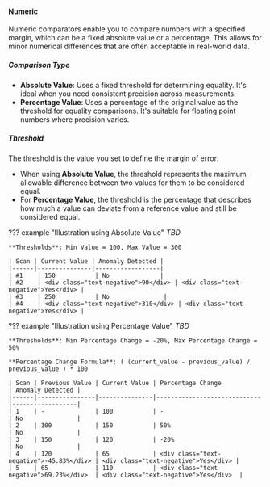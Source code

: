 #### Numeric

Numeric comparators enable you to compare numbers with a specified margin, which can be a fixed absolute value or a percentage. This allows for minor numerical differences that are often acceptable in real-world data.

##### Comparison Type

- **Absolute Value**: Uses a fixed threshold for determining equality. It's ideal when you need consistent precision across measurements.
- **Percentage Value**: Uses a percentage of the original value as the threshold for equality comparisons. It's suitable for floating point numbers where precision varies.

##### Threshold

The threshold is the value you set to define the margin of error:

- When using **Absolute Value**, the threshold represents the maximum allowable difference between two values for them to be considered equal.
- For **Percentage Value**, the threshold is the percentage that describes how much a value can deviate from a reference value and still be considered equal.

??? example "Illustration using Absolute Value"
    _TBD_

    **Thresholds**: Min Value = 100, Max Value = 300

    | Scan | Current Value | Anomaly Detected |
    |------|---------------|------------------|
    | #1    | 150           | No              |
    | #2    | <div class="text-negative">90</div> | <div class="text-negative">Yes</div> |
    | #3    | 250           | No               |
    | #4    | <div class="text-negative">310</div> | <div class="text-negative">Yes</div> |

??? example "Illustration using Percentage Value"
    _TBD_

    **Thresholds**: Min Percentage Change = -20%, Max Percentage Change = 50%

    **Percentage Change Formula**: ( (current_value - previous_value) / previous_value ) * 100

    | Scan | Previous Value | Current Value | Percentage Change           | Anomaly Detected |
    |------|----------------|---------------|-----------------------------|------------------|
    | 1    | -              | 100           | -                           | No               |
    | 2    | 100            | 150           | 50%                         | No               |
    | 3    | 150            | 120           | -20%                        | No               |
    | 4    | 120            | 65            | <div class="text-negative">-45.83%</div> | <div class="text-negative">Yes</div> |
    | 5    | 65             | 110           | <div class="text-negative">69.23%</div>  | <div class="text-negative">Yes</div>  |
